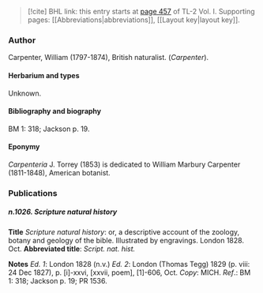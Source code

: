 > [!cite] BHL link: this entry starts at [page 457](https://www.biodiversitylibrary.org/item/103414#page/505/mode/1up) of TL-2 Vol. I.
> Supporting pages: [[Abbreviations|abbreviations]], [[Layout key|layout key]].

### Author

Carpenter, William (1797-1874), British naturalist. (*Carpenter*).

#### Herbarium and types

Unknown.

#### Bibliography and biography

BM 1: 318; Jackson p. 19.

#### Eponymy

*Carpenteria* J. Torrey (1853) is dedicated to William Marbury Carpenter (1811-1848), American botanist.

### Publications

##### n.1026. Scripture natural history

**Title**
*Scripture natural history*: or, a descriptive account of the zoology, botany and geology of the bible. Illustrated by engravings. London 1828. Oct.
**Abbreviated title**: *Script. nat. hist.*

**Notes**
*Ed. 1*: London 1828 (n.v.)
*Ed. 2*: London (Thomas Tegg) 1829 (p. viii: 24 Dec 1827), p. \[i\]-xxvi, \[xxvii, poem\], \[1\]-606, Oct. *Copy*: MICH.
*Ref*.: BM 1: 318; Jackson p. 19; PR 1536.

